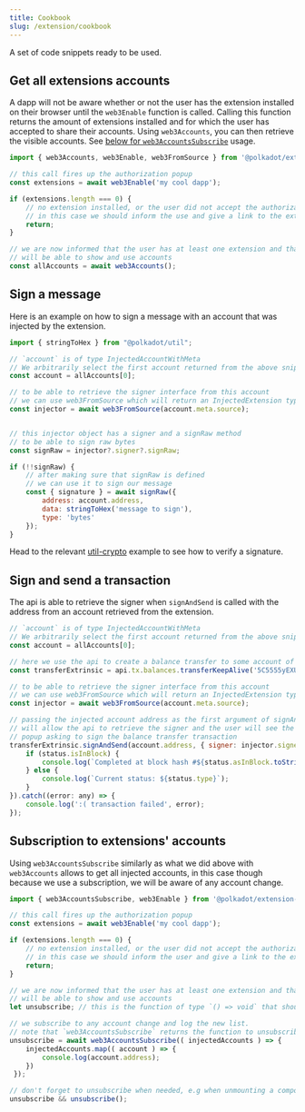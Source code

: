 ```yaml
---
title: Cookbook
slug: /extension/cookbook
---
```


A set of code snippets ready to be used.

## Get all extensions accounts

A dapp will not be aware whether or not the user has the extension installed on their browser until the `web3Enable` function is called.
Calling this function returns the amount of extensions installed and for which the user has accepted to share their accounts. Using `web3Accounts`, you can then retrieve the visible accounts. See [below for `web3AccountsSubscribe`](#subscription-to-extensions-accounts) usage.

```javascript
import { web3Accounts, web3Enable, web3FromSource } from '@polkadot/extension-dapp';

// this call fires up the authorization popup
const extensions = await web3Enable('my cool dapp');

if (extensions.length === 0) {
    // no extension installed, or the user did not accept the authorization
    // in this case we should inform the use and give a link to the extension
    return;
}

// we are now informed that the user has at least one extension and that we
// will be able to show and use accounts
const allAccounts = await web3Accounts();
```

## Sign a message

Here is an example on how to sign a message with an account that was injected by the extension.

```javascript
import { stringToHex } from "@polkadot/util";

// `account` is of type InjectedAccountWithMeta 
// We arbitrarily select the first account returned from the above snippet
const account = allAccounts[0];

// to be able to retrieve the signer interface from this account
// we can use web3FromSource which will return an InjectedExtension type
const injector = await web3FromSource(account.meta.source);


// this injector object has a signer and a signRaw method
// to be able to sign raw bytes
const signRaw = injector?.signer?.signRaw;

if (!!signRaw) {
    // after making sure that signRaw is defined
    // we can use it to sign our message
    const { signature } = await signRaw({
        address: account.address,
        data: stringToHex('message to sign'),
        type: 'bytes'
    });
}
```

Head to the relevant [util-crypto](/util-crypto/examples/verify-signature) example to see how to verify a signature.

## Sign and send a transaction

The api is able to retrieve the signer when `signAndSend` is called with the address from an account retrieved from the extension.

```javascript
// `account` is of type InjectedAccountWithMeta 
// We arbitrarily select the first account returned from the above snippet
const account = allAccounts[0];

// here we use the api to create a balance transfer to some account of a value of 12344
const transferExtrinsic = api.tx.balances.transferKeepAlive('5C5555yEXUcmEJ5kkcCMvdZjUo7NGJiQJMS7vZXEeoMhj3VQ', 123456)

// to be able to retrieve the signer interface from this account
// we can use web3FromSource which will return an InjectedExtension type
const injector = await web3FromSource(account.meta.source);

// passing the injected account address as the first argument of signAndSend
// will allow the api to retrieve the signer and the user will see the extension
// popup asking to sign the balance transfer transaction
transferExtrinsic.signAndSend(account.address, { signer: injector.signer }, ({ status }) => {
    if (status.isInBlock) {
        console.log(`Completed at block hash #${status.asInBlock.toString()}`);
    } else {
        console.log(`Current status: ${status.type}`);
    }
}).catch((error: any) => {
    console.log(':( transaction failed', error);
});
```

## Subscription to extensions' accounts

Using `web3AccountsSubscribe` similarly as what we did above with `web3Accounts` allows to get all injected accounts, in this case though because we use a subscription, we will be aware of any account change.

```javascript
import { web3AccountsSubscribe, web3Enable } from '@polkadot/extension-dapp';

// this call fires up the authorization popup
const extensions = await web3Enable('my cool dapp');

if (extensions.length === 0) {
    // no extension installed, or the user did not accept the authorization
    // in this case we should inform the user and give a link to the extension
    return;
}

// we are now informed that the user has at least one extension and that we
// will be able to show and use accounts
let unsubscribe; // this is the function of type `() => void` that should be called to unsubscribe

// we subscribe to any account change and log the new list.
// note that `web3AccountsSubscribe` returns the function to unsubscribe
unsubscribe = await web3AccountsSubscribe(( injectedAccounts ) => { 
    injectedAccounts.map(( account ) => {
        console.log(account.address);
    })
 });

// don't forget to unsubscribe when needed, e.g when unmounting a component
unsubscribe && unsubscribe();
```
